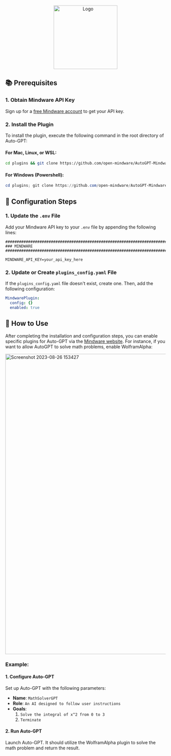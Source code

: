 <!-- Improved compatibility of back to top link: See: https://github.com/othneildrew/Best-README-Template/pull/73 -->

<a name="readme-top"></a>

<!--
*** Thanks for checking out the Best-README-Template. If you have a suggestion
*** that would make this better, please fork the repo and create a pull request
*** or simply open an issue with the tag "enhancement".
*** Don't forget to give the project a star!
*** Thanks again! Now go create something AMAZING! :D
-->

<!-- PROJECT SHIELDS -->
<!--
*** I'm using markdown "reference style" links for readability.
*** Reference links are enclosed in brackets [ ] instead of parentheses ( ).
*** See the bottom of this document for the declaration of the reference variables
*** for contributors-url, forks-url, etc. This is an optional, concise syntax you may use.
*** https://www.markdownguide.org/basic-syntax/#reference-style-links
-->

<!-- PROJECT LOGO -->
<br />
<div align="center">
    <img src="https://wlqmlsriumpfpcnpgpxn.supabase.co/storage/v1/object/public/media/logos/mindware.png" alt="Logo" width="200" height="200">
</div>

## 📚 Prerequisites

### 1. Obtain Mindware API Key

Sign up for a [free Mindware account](https://mindware.xyz) to get your API key.

### 2. Install the Plugin

To install the plugin, execute the following command in the root directory of Auto-GPT:

#### For Mac, Linux, or WSL:

```bash
cd plugins && git clone https://github.com/open-mindware/AutoGPT-Mindware.git && zip -r ./AutoGPT-Mindware.zip ./AutoGPT-Mindware && rm -rf ./AutoGPT-Mindware && cd .. && ./run.sh --install-plugin-deps
```

#### For Windows (Powershell):

```powershell
cd plugins; git clone https://github.com/open-mindware/AutoGPT-Mindware.git; Compress-Archive -Path .\\AutoGPT-Mindware -DestinationPath .\\AutoGPT-Mindware.zip; Remove-Item -Recurse -Force .\\AutoGPT-Mindware; cd ..
```

## 🔧 Configuration Steps

### 1. Update the `.env` File

Add your Mindware API key to your `.env` file by appending the following lines:

```env
################################################################################
### MINDWARE
################################################################################

MINDWARE_API_KEY=your_api_key_here
```

### 2. Update or Create `plugins_config.yaml` File

If the `plugins_config.yaml` file doesn't exist, create one. Then, add the following configuration:

```yaml
MindwarePlugin:
  config: {}
  enabled: true
```

## 🚀 How to Use

After completing the installation and configuration steps, you can enable specific plugins for Auto-GPT via the [Mindware website](https://mindware.xyz). For instance, if you want to allow AutoGPT to solve math problems, enable WolframAlpha:

<img width="944" alt="Screenshot 2023-08-26 153427" src="https://github.com/open-mindware/AutoGPT-Mindware/assets/23727727/3a663be4-8925-4485-ab91-304fd6e9868a">

### Example:

#### 1. Configure Auto-GPT

Set up Auto-GPT with the following parameters:

- **Name**: `MathSolverGPT`
- **Role**: `An AI designed to follow user instructions`
- **Goals**:
  1. `Solve the integral of x^2 from 0 to 3`
  2. `Terminate`

#### 2. Run Auto-GPT

Launch Auto-GPT. It should utilize the WolframAlpha plugin to solve the math problem and return the result.
